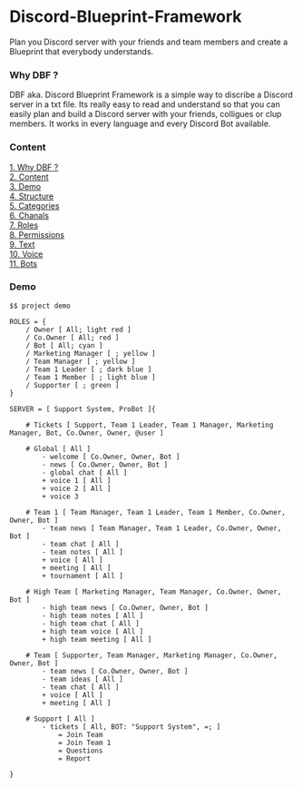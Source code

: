# Discord-Blueprint-Framework
Plan you Discord server with your friends and team members and create a Blueprint that everybody understands.

### Why DBF ?
DBF aka. Discord Blueprint Framework is a simple way to discribe a Discord server in a txt file. 
Its really easy to read and understand so that you can easily plan and build a Discord server with your friends, colligues or clup members.
It works in every language and every Discord Bot available.


### Content
[1. Why DBF ?](#why-dbf)\
[2. Content](#content)\
[3. Demo](#demo)\
[4. Structure](STRUCTURE.md)\
[5. Categories](CATEGORIES.md)\
[6. Chanals](CHANALS.md)\
[7. Roles](ROLES.md)\
[8. Permissions](PERMISSIONS.md)\
[9. Text](TEXT.md)\
[10. Voice](VOICE.md)\
[11. Bots](BOTS.md)

### Demo
```
$$ project demo

ROLES = {
	/ Owner	[ All; light red ]
	/ Co.Owner [ All; red ]
	/ Bot [ All; cyan ]
	/ Marketing Manager [ ; yellow ]
	/ Team Manager [ ; yellow ]
	/ Team 1 Leader [ ; dark blue ]
	/ Team 1 Member [ ; light blue ]
	/ Supporter [ ; green ]
}

SERVER = [ Support System, ProBot ]{

	# Tickets [ Support, Team 1 Leader, Team 1 Manager, Marketing Manager, Bot, Co.Owner, Owner, @user ]
	
	# Global [ All ]
		- welcome [ Co.Owner, Owner, Bot ]
		- news [ Co.Owner, Owner, Bot ]
		- global chat [ All ]
		+ voice 1 [ All ]
		+ voice 2 [ All ]
		+ voice 3
	
	# Team 1 [ Team Manager, Team 1 Leader, Team 1 Member, Co.Owner, Owner, Bot ]
		- team news [ Team Manager, Team 1 Leader, Co.Owner, Owner, Bot ]
		- team chat [ All ]
		- team notes [ All ]
		+ voice [ All ]
		+ meeting [ All ]
		+ tournament [ All ]
	
	# High Team [ Marketing Manager, Team Manager, Co.Owner, Owner, Bot ]
		- high team news [ Co.Owner, Owner, Bot ]
		- high team notes [ All ]
		- high team chat [ All ]
		+ high team voice [ All ]
		+ high team meeting	[ All ]
	
	# Team [ Supporter, Team Manager, Marketing Manager, Co.Owner, Owner, Bot ]
		- team news [ Co.Owner, Owner, Bot ]
		- team ideas [ All ]
		- team chat [ All ]
		+ voice [ All ]
		+ meeting [ All ]
	
	# Support [ All ]
		- tickets [ All, BOT: "Support System", =; ]
			= Join Team
			= Join Team 1
			= Questions
			= Report
	
}
```
